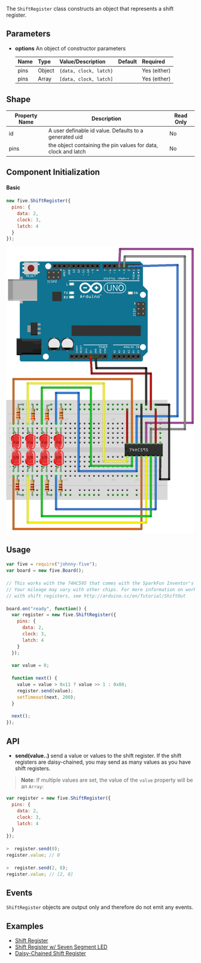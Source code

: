 The `ShiftRegister` class constructs an object that represents a shift register.

## Parameters

* **options** An object of constructor parameters

  | Name | Type   | Value/Description                                        | Default| Required |
  |------|--------|------------------------|----------------------------------------------------|----------|
  | pins | Object | `{data, clock, latch}` | | Yes (either)     |
  | pins | Array | `[data, clock, latch]` | | Yes (either)     |

## Shape

| Property Name | Description | Read Only |
|---------------| ----------- | ----------|
| id | A user definable id value. Defaults to a generated uid | No |
| pins | the object containing the pin values for data, clock and latch | No |

## Component Initialization


#### Basic

```js
new five.ShiftRegister({
  pins: {
    data: 2,
    clock: 3,
    latch: 4
  }
});
```

![Shift Register](https://github.com/rwaldron/johnny-five/raw/master/docs/breadboard/shift-register.png)

## Usage

```js
var five = require("johnny-five");
var board = new five.Board();

// This works with the 74HC595 that comes with the SparkFun Inventor's kit.
// Your mileage may vary with other chips. For more information on working
// with shift registers, see http://arduino.cc/en/Tutorial/ShiftOut

board.on("ready", function() {
  var register = new five.ShiftRegister({
    pins: {
      data: 2,
      clock: 3,
      latch: 4
    }
  });

  var value = 0;

  function next() {
    value = value > 0x11 ? value >> 1 : 0x88;
    register.send(value);
    setTimeout(next, 200);
  }

  next();
});
```

## API

- **send(value..)** send a value or values to the shift register.  If the shift registers are daisy-chained, you may send as many values as you have shift registers.

> **Note**: If multiple values are set, the value of the `value` property will be an `Array`: 

> 
  ```js
  var register = new five.ShiftRegister({
    pins: {
      data: 2,
      clock: 3,
      latch: 4
    }
  });

>  register.send(0);
 register.value; // 0

>  register.send(2, 8);
 register.value; // [2, 8]
 ```

## Events

`ShiftRegister` objects are output only and therefore do not emit any events.


<!--remove-start-->

## Examples

* [Shift Register](https://github.com/rwaldron/johnny-five/blob/master/docs/shift-register.md)
* [Shift Register w/ Seven Segment LED](https://github.com/rwaldron/johnny-five/blob/master/docs/shift-register-seven-segment.md)
* [Daisy-Chained Shift Register](https://github.com/rwaldron/johnny-five/blob/master/docs/shift-register-daisy-chain.md)


<!--remove-end-->